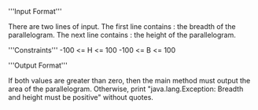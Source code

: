 '''Input Format'''

There are two lines of input. The first line contains : the breadth of the parallelogram. The next line contains : the height of the parallelogram.

'''Constraints'''
-100 <= H <= 100
-100 <= B <= 100

'''Output Format'''

If both values are greater than zero, then the main method must output the area of the parallelogram.
Otherwise, print "java.lang.Exception: Breadth and height must be positive" without quotes.